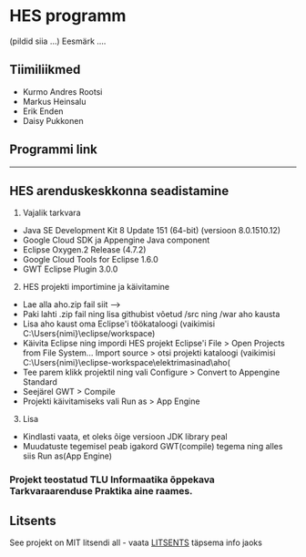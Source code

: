 # HES programm 

(pildid siia ...)
Eesmärk ....

## Tiimiliikmed
* Kurmo Andres Rootsi
* Markus Heinsalu
* Erik Enden
* Daisy Pukkonen

## Programmi link 
--------------

## HES arenduskeskkonna seadistamine 
1. Vajalik tarkvara 
* Java SE Development Kit 8 Update 151 (64-bit) (versioon 8.0.1510.12)
* Google Cloud SDK ja Appengine Java component
* Eclipse Oxygen.2 Release (4.7.2)
* Google Cloud Tools for Eclipse 1.6.0 
* GWT Eclipse Plugin 3.0.0

2. HES projekti importimine ja käivitamine
* Lae alla aho.zip fail siit -->
* Paki lahti .zip fail ning lisa githubist võetud /src ning /war aho kausta
* Lisa aho kaust oma Eclipse'i töökataloogi (vaikimisi C:\Users\{nimi}\eclipse/workspace)
* Käivita Eclipse ning impordi HES projekt Eclipse'i
  File > Open Projects from File System...
  Import source > otsi projekti kataloogi (vaikimisi C:\Users\{nimi}\eclipse-workspace\elektrimasinad\aho(
* Tee parem klikk projektil ning vali
  Configure > Convert to Appengine Standard
* Seejärel 
  GWT > Compile
* Projekti käivitamiseks vali
  Run as > App Engine 
3. Lisa
* Kindlasti vaata, et oleks õige versioon JDK library peal
* Muudatuste tegemisel peab igakord GWT(compile) tegema ning alles siis Run as(App Engine)

### Projekt teostatud TLU Informaatika õppekava Tarkvaraarenduse Praktika aine raames.

## Litsents

See projekt on MIT litsendi all - vaata [LITSENTS](https://github.com/kurmorootsi/aho....) täpsema info jaoks





